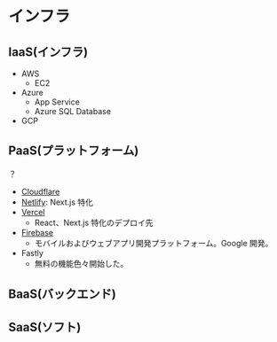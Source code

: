 # インフラ
## IaaS(インフラ) 
- AWS
  - EC2
- Azure
  - App Service
  - Azure SQL Database
- GCP

## PaaS(プラットフォーム)
？

- [Cloudflare](https://www.cloudflare.com/ja-jp/)
- [Netlify](https://www.netlify.com/): Next.js 特化
- [Vercel](https://vercel.com/)
  - React、Next.js 特化のデプロイ先
- [Firebase](https://firebase.google.com/?hl=ja)
  - モバイルおよびウェブアプリ開発プラットフォーム。Google 開発。
- Fastly
  - 無料の機能色々開始した。

## BaaS(バックエンド)


## SaaS(ソフト)